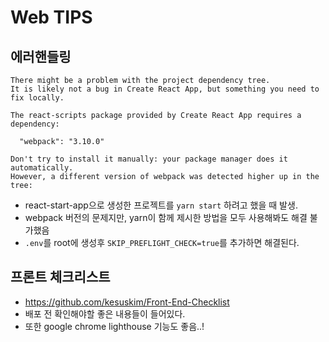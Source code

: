 # Web TIPS 

## 에러핸들링 
```
There might be a problem with the project dependency tree.
It is likely not a bug in Create React App, but something you need to fix locally.

The react-scripts package provided by Create React App requires a dependency:

  "webpack": "3.10.0"

Don't try to install it manually: your package manager does it automatically.
However, a different version of webpack was detected higher up in the tree:
```
- react-start-app으로 생성한 프로젝트를 `yarn start` 하려고 했을 때 발생.
- webpack 버전의 문제지만, yarn이 함께 제시한 방법을 모두 사용해봐도 해결 불가했음
- `.env`를 root에 생성후 `SKIP_PREFLIGHT_CHECK=true`를 추가하면 해결된다. 


## 프론트 체크리스트 
- https://github.com/kesuskim/Front-End-Checklist
- 배포 전 확인해야할 좋은 내용들이 들어있다.
- 또한 google chrome lighthouse 기능도 좋음..!